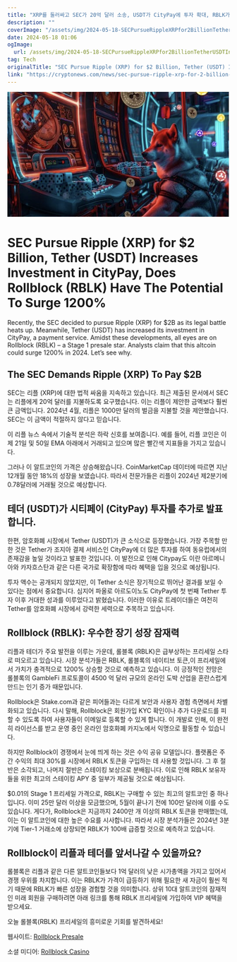 ```yaml
---
title: "XRP를 둘러싸고 SEC가 20억 달러 소송, USDT가 CityPay에 투자 확대, RBLK가 1200 급등 가능성까지"
description: ""
coverImage: "/assets/img/2024-05-18-SECPursueRippleXRPfor2BillionTetherUSDTIncreasesInvestmentinCityPayDoesRollblockRBLKHaveThePotentialToSurge1200_thumbnail.png"
date: 2024-05-18 01:06
ogImage: 
  url: /assets/img/2024-05-18-SECPursueRippleXRPfor2BillionTetherUSDTIncreasesInvestmentinCityPayDoesRollblockRBLKHaveThePotentialToSurge1200_thumbnail.png
tag: Tech
originalTitle: "SEC Pursue Ripple (XRP) for $2 Billion, Tether (USDT) Increases Investment in CityPay, Does Rollblock (RBLK) Have The Potential To Surge 1200%"
link: "https://cryptonews.com/news/sec-pursue-ripple-xrp-for-2-billion-tether-usdt-increases-investment-in-citypay-does-rollblock-rblk-have-the-potential-to-surge-1200.htm"
---
```




![SEC Pursue Ripple (XRP) for $2 Billion, Tether (USDT) Increases Investment in CityPay, Does Rollblock (RBLK) Have The Potential To Surge 1200%](/assets/img/2024-05-18-SECPursueRippleXRPfor2BillionTetherUSDTIncreasesInvestmentinCityPayDoesRollblockRBLKHaveThePotentialToSurge1200_thumbnail.png)

# SEC Pursue Ripple (XRP) for $2 Billion, Tether (USDT) Increases Investment in CityPay, Does Rollblock (RBLK) Have The Potential To Surge 1200%

Recently, the SEC decided to pursue Ripple (XRP) for $2B as its legal battle heats up. Meanwhile, Tether (USDT) has increased its investment in CityPay, a payment service. Amidst these developments, all eyes are on Rollblock (RBLK) – a Stage 1 presale star. Analysts claim that this altcoin could surge 1200% in 2024. Let’s see why.

## The SEC Demands Ripple (XRP) To Pay $2B


<div class="content-ad"></div>

SEC는 리플 (XRP)에 대한 법적 싸움을 지속하고 있습니다. 최근 제출된 문서에서 SEC는 리플에게 20억 달러를 지불하도록 요구했습니다. 이는 리플이 제안한 금액보다 훨씬 큰 금액입니다. 2024년 4월, 리플은 1000만 달러의 벌금을 지불할 것을 제안했습니다. SEC는 이 금액이 적절하지 않다고 믿습니다.

이 리플 뉴스 속에서 기술적 분석은 하락 신호를 보여줍니다. 예를 들어, 리플 코인은 이제 21일 및 50일 EMA 아래에서 거래되고 있으며 많은 빨간색 지표들을 가지고 있습니다.

그러나 이 알트코인의 가격은 상승해왔습니다. CoinMarketCap 데이터에 따르면 지난 12개월 동안 18%의 성장을 보였습니다. 따라서 전문가들은 리플이 2024년 제2분기에 0.78달러에 거래될 것으로 예상합니다.

## 테더 (USDT)가 시티페이 (CityPay) 투자를 추가로 발표합니다.

<div class="content-ad"></div>

한편, 암호화폐 시장에서 Tether (USDT)가 큰 소식으로 등장했습니다. 가장 주목할 만한 것은 Tether가 조지아 결제 서비스인 CityPay에 더 많은 투자를 하여 동유럽에서의 존재감을 높일 것이라고 발표한 것입니다. 이 발전으로 인해 Citypay도 이란 아르메니아와 카자흐스탄과 같은 다른 국가로 확장함에 따라 혜택을 입을 것으로 예상됩니다.

투자 액수는 공개되지 않았지만, 이 Tether 소식은 장기적으로 뛰어난 결과를 보일 수 있다는 점에서 중요합니다. 심지어 파올로 아르도이노도 CityPay에 첫 번째 Tether 투자 이후 거대한 성과를 이루었다고 밝혔습니다. 이러한 이유로 트레이더들은 여전히 Tether를 암호화폐 시장에서 강력한 세력으로 주목하고 있습니다.

## Rollblock (RBLK): 우수한 장기 성장 잠재력

리플과 테더가 주요 발전을 이루는 가운데, 롤블록 (RBLK)은 급부상하는 프리세일 스타로 떠오르고 있습니다. 시장 분석가들은 RBLK, 롤블록의 네이티브 토큰,이 프리세일에서 가치가 충격적으로 1200% 상승할 것으로 예측하고 있습니다. 이 긍정적인 전망은 롤블록의 GambleFi 프로토콜이 4500 억 달러 규모의 온라인 도박 산업을 혼란스럽게 만드는 인기 증가 때문입니다.

<div class="content-ad"></div>

Rollblock은 Stake.com과 같은 피어들과는 다르게 보안과 사용자 경험 측면에서 차별화되고 있습니다. 다시 말해, Rollblock은 회원가입 KYC 확인이나 추가 다운로드를 피할 수 있도록 하여 사용자들이 이메일로 등록할 수 있게 합니다. 이 개발로 인해, 이 완전히 라이선스를 받고 운영 중인 온라인 암호화폐 카지노에서 익명으로 활동할 수 있습니다.

하지만 Rollblock이 경쟁에서 눈에 띄게 하는 것은 수익 공유 모델입니다. 플랫폼은 주간 수익의 최대 30%를 시장에서 RBLK 토큰을 구입하는 데 사용할 것입니다. 그 후 절반은 소각되고, 나머지 절반은 스테이킹 보상으로 분배됩니다. 이로 인해 RBLK 보유자들을 위한 최고의 스테이킹 APY 중 일부가 제공될 것으로 예상됩니다.

$0.01의 Stage 1 프리세일 가격으로, RBLK는 구매할 수 있는 최고의 알트코인 중 하나입니다. 이미 25만 달러 이상을 모금했으며, 5월이 끝나기 전에 100만 달러에 이를 수도 있습니다. 게다가, Rollblock은 지금까지 2400만 개 이상의 RBLK 토큰을 판매했는데, 이는 이 알트코인에 대한 높은 수요를 시사합니다. 따라서 시장 분석가들은 2024년 3분기에 Tier-1 거래소에 상장되면 RBLK가 100배 급증할 것으로 예측하고 있습니다.

## Rollblock이 리플과 테더를 앞서나갈 수 있을까요?

<div class="content-ad"></div>

롤블록은 리플과 같은 다른 알트코인들보다 1억 달러의 낮은 시가총액을 가지고 있어서 경쟁 우위를 차지합니다. 이는 RBLK가 가격이 급등하기 위해 필요한 새 자금이 훨씬 적기 때문에 RBLK가 빠른 성장을 경험할 것을 의미합니다. 상위 10대 알트코인의 잠재적인 미래 회원을 구매하려면 아래 링크를 통해 RBLK 프리세일에 가입하여 VIP 혜택을 받으세요.

오늘 롤블록(RBLK) 프리세일의 흥미로운 기회를 발견하세요!

웹사이트: [Rollblock Presale](https://presale.rollblock.io/)

소셜 미디어: [Rollblock Casino](https://linktr.ee/rollblockcasino)